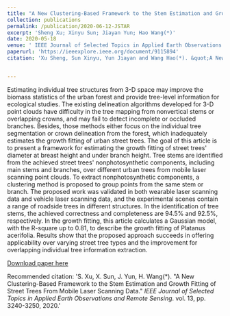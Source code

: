 ```yaml
---
title: "A New Clustering-Based Framework to the Stem Estimation and Growth Fitting of Street Trees From Mobile Laser Scanning Data"
collection: publications
permalink: /publication/2020-06-12-JSTAR
excerpt: 'Sheng Xu; Xinyu Sun; Jiayan Yun; Hao Wang(*)'
date: 2020-05-18
venue: ' IEEE Journal of Selected Topics in Applied Earth Observations and Remote Sensing'
paperurl: 'https://ieeexplore.ieee.org/document/9115894'
citation: 'Xu Sheng, Sun Xinyu, Yun Jiayan and Wang Hao(*). &quot;A New Clustering-Based Framework to the Stem Estimation and Growth Fitting of Street Trees From Mobile Laser Scanning Data.&quot; <i>IEEE Journal of Selected Topics in Applied Earth Observations and Remote Sensing</i>. vol. 13, pp. 3240-3250, 2020, doi: 10.1109/JSTARS.2020.3001978.'


---
```

Estimating individual tree structures from 3-D space may improve the biomass statistics of the urban forest and provide tree-level information for ecological studies. The existing delineation algorithms developed for 3-D point clouds have difficulty in the tree mapping from nonvertical stems or overlapping crowns, and may fail to detect incomplete or occluded branches. Besides, those methods either focus on the individual tree segmentation or crown delineation from the forest, which inadequately estimates the growth fitting of urban street trees. The goal of this article is to present a framework for estimating the growth fitting of street trees' diameter at breast height and under branch height. Tree stems are identified from the achieved street trees' nonphotosynthetic components, including main stems and branches, over different urban trees from mobile laser scanning point clouds. To extract nonphotosynthetic components, a clustering method is proposed to group points from the same stem or branch. The proposed work was validated in both wearable laser scanning data and vehicle laser scanning data, and the experimental scenes contain a range of roadside trees in different structures. In the identification of tree stems, the achieved correctness and completeness are 94.5% and 92.5%, respectively. In the growth fitting, this article calculates a Gaussian model, with the R-square up to 0.81, to describe the growth fitting of Platanus acerifolia. Results show that the proposed approach succeeds in offering applicability over varying street tree types and the improvement for overlapping individual tree information extraction.

[Download paper here](http://lostagex.github.io/files/2020-06-12-JSTAR.pdf)

Recommended citation: 'S. Xu, X. Sun, J. Yun, H. Wang(*). &quot;A New Clustering-Based Framework to the Stem Estimation and Growth Fitting of Street Trees From Mobile Laser Scanning Data.&quot; <i>IEEE Journal of Selected Topics in Applied Earth Observations and Remote Sensing</i>. vol. 13, pp. 3240-3250, 2020.'




